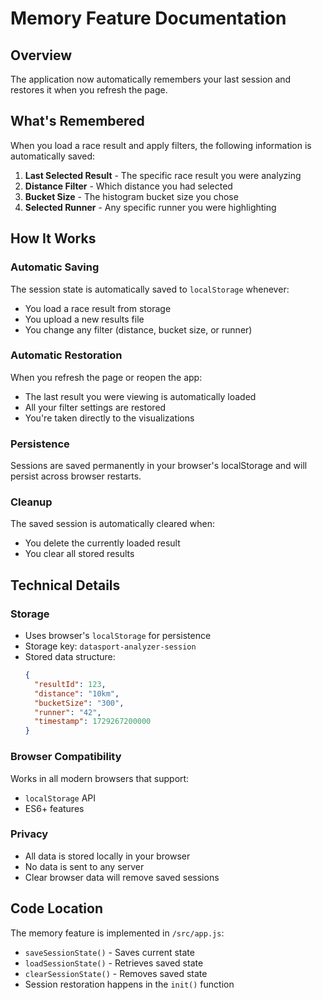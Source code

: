 # Memory Feature Documentation

## Overview

The application now automatically remembers your last session and restores it when you refresh the page.

## What's Remembered

When you load a race result and apply filters, the following information is automatically saved:

1. **Last Selected Result** - The specific race result you were analyzing
2. **Distance Filter** - Which distance you had selected
3. **Bucket Size** - The histogram bucket size you chose
4. **Selected Runner** - Any specific runner you were highlighting

## How It Works

### Automatic Saving

The session state is automatically saved to `localStorage` whenever:
- You load a race result from storage
- You upload a new results file
- You change any filter (distance, bucket size, or runner)

### Automatic Restoration

When you refresh the page or reopen the app:
- The last result you were viewing is automatically loaded
- All your filter settings are restored
- You're taken directly to the visualizations

### Persistence

Sessions are saved permanently in your browser's localStorage and will persist across browser restarts.

### Cleanup

The saved session is automatically cleared when:
- You delete the currently loaded result
- You clear all stored results

## Technical Details

### Storage

- Uses browser's `localStorage` for persistence
- Storage key: `datasport-analyzer-session`
- Stored data structure:
  ```json
  {
    "resultId": 123,
    "distance": "10km",
    "bucketSize": "300",
    "runner": "42",
    "timestamp": 1729267200000
  }
  ```

### Browser Compatibility

Works in all modern browsers that support:
- `localStorage` API
- ES6+ features

### Privacy

- All data is stored locally in your browser
- No data is sent to any server
- Clear browser data will remove saved sessions

## Code Location

The memory feature is implemented in `/src/app.js`:

- `saveSessionState()` - Saves current state
- `loadSessionState()` - Retrieves saved state
- `clearSessionState()` - Removes saved state
- Session restoration happens in the `init()` function
